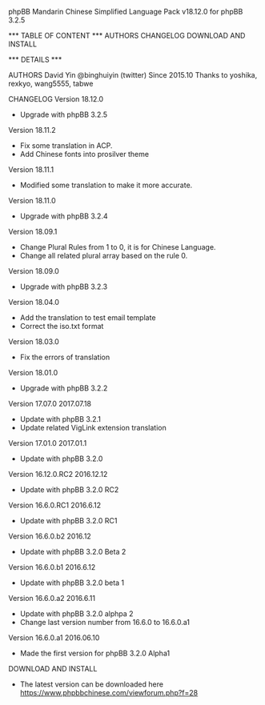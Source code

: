 phpBB Mandarin Chinese Simplified Language Pack v18.12.0
for phpBB 3.2.5

*** TABLE OF CONTENT ***
AUTHORS
CHANGELOG
DOWNLOAD AND INSTALL


*** DETAILS ***

AUTHORS
David Yin @binghuiyin (twitter) Since 2015.10
Thanks to yoshika, rexkyo, wang5555, tabwe

CHANGELOG
Version 18.12.0
* Upgrade with phpBB 3.2.5

Version 18.11.2
* Fix some translation in ACP.
* Add Chinese fonts into prosilver theme

Version 18.11.1
* Modified some translation to make it more accurate.

Version 18.11.0
* Upgrade with phpBB 3.2.4

Version 18.09.1
* Change Plural Rules from 1 to 0, it is for Chinese Language.
* Change all related plural array based on the rule 0.

Version 18.09.0
* Upgrade with phpBB 3.2.3

Version 18.04.0
* Add the translation to test email template
* Correct the iso.txt format

Version 18.03.0
* Fix the errors of translation

Version 18.01.0
* Upgrade with phpBB 3.2.2

Version 17.07.0
2017.07.18
* Update with phpBB 3.2.1
* Update related VigLink extension translation

Version 17.01.0
2017.01.1
* Update with phpBB  3.2.0

Version 16.12.0.RC2
2016.12.12
* Update with phpBB  3.2.0 RC2

Version 16.6.0.RC1
2016.6.12
* Update with phpBB  3.2.0 RC1

Version 16.6.0.b2
2016.12
* Update with phpBB 3.2.0 Beta 2

Version 16.6.0.b1
2016.6.12
* Update with phpBB 3.2.0 beta 1

Version 16.6.0.a2
2016.6.11
* Update with phpBB 3.2.0 alphpa 2
* Change last version number from 16.6.0 to 16.6.0.a1

Version 16.6.0.a1
2016.06.10
* Made the first version for phpBB 3.2.0 Alpha1




DOWNLOAD AND INSTALL
* The latest version can be downloaded here
https://www.phpbbchinese.com/viewforum.php?f=28



